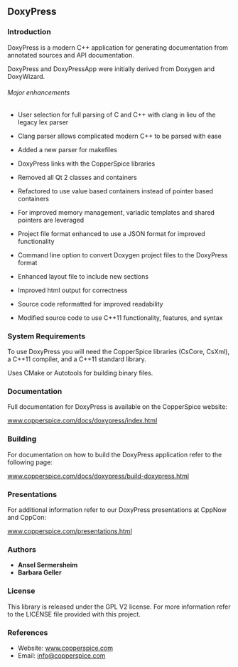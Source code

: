 ## DoxyPress

### Introduction

DoxyPress is a modern C++ application for generating documentation from annotated sources
and API documentation.

DoxyPress and DoxyPressApp were initially derived from Doxygen and DoxyWizard.

###### Major enhancements

 * User selection for full parsing of C and C++ with clang in lieu of the legacy lex parser
 * Clang parser allows complicated modern C++ to be parsed with ease
 * Added a new parser for makefiles


 * DoxyPress links with the CopperSpice libraries
 * Removed all Qt 2 classes and containers
 * Refactored to use value based containers instead of pointer based containers
 * For improved memory management, variadic templates and shared pointers are leveraged


 * Project file format enhanced to use a JSON format for improved functionality
 * Command line option to convert Doxygen project files to the DoxyPress format
 * Enhanced layout file to include new sections
 * Improved html output for correctness
 * Source code reformatted for improved readability
 * Modified source code to use C++11 functionality, features, and syntax

### System Requirements

To use DoxyPress you will need the CopperSpice libraries (CsCore, CsXml), a C++11 compiler,
and a C++11 standard library.

Uses CMake or Autotools for building binary files.


### Documentation

Full documentation for DoxyPress is available on the CopperSpice website:

www.copperspice.com/docs/doxypress/index.html


### Building

For documentation on how to build the DoxyPress application refer to the following page:

www.copperspice.com/docs/doxypress/build-doxypress.html


### Presentations

For additional information refer to our DoxyPress presentations at CppNow and CppCon:

www.copperspice.com/presentations.html


### Authors

* **Ansel Sermersheim**
* **Barbara Geller**


### License

This library is released under the GPL V2 license. For more information refer to the
LICENSE file provided with this project.


### References

* Website: www.copperspice.com
* Email:   info@copperspice.com
